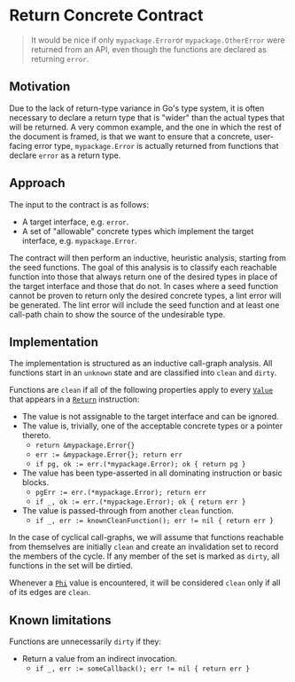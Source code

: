# Return Concrete Contract

> It would be nice if only `mypackage.Error`or `mypackage.OtherError`
> were returned from an API, even though the functions are declared as
> returning `error`.

## Motivation

Due to the lack of return-type variance in Go's type system, it is
often necessary to declare a return type that is "wider" than the
actual types that will be returned.  A very common example, and the
one in which the rest of the document is framed, is that we want to
ensure that a concrete, user-facing error type, `mypackage.Error` is
actually returned from functions that declare `error` as a return type.

## Approach

The input to the contract is as follows:
* A target interface, e.g. `error`.
* A set of "allowable" concrete types which implement the target
  interface, e.g. `mypackage.Error`.

The contract will then perform an inductive, heuristic analysis, starting
from the seed functions. The goal of this analysis is to classify each
reachable function into those that always return one of the desired
types in place of the target interface and those that do not.  In cases
where a seed function cannot be proven to return only the desired
concrete types, a lint error will be generated.  The lint error will
include the seed function and at least one call-path chain to show the
source of the undesirable type.

## Implementation

The implementation is structured as an inductive call-graph analysis.
All functions start in an `unknown` state and are classified into
`clean` and `dirty`.

Functions are `clean` if all of the following properties apply to every
[`Value`](https://godoc.org/golang.org/x/tools/go/ssa#Value) that
appears in a
[`Return`](https://godoc.org/golang.org/x/tools/go/ssa#Return)
instruction:
* The value is not assignable to the target interface and can be ignored.
* The value is, trivially, one of the acceptable concrete types or a
  pointer thereto.
  * `return &mypackage.Error{}`
  * `err := &mypackage.Error{}; return err`
  * `if pg, ok := err.(*mypackage.Error); ok { return pg }`
* The value has been type-asserted in all dominating
  instruction or basic blocks.
  * `pgErr := err.(*mypackage.Error); return err`
  * `if _, ok := err.(*mypackage.Error); ok { return err }`
* The value is passed-through from another `clean` function.
  * `if _, err := knownCleanFunction(); err != nil { return err }`

In the case of cyclical call-graphs, we will assume that functions
reachable from themselves are initially `clean` and create an
invalidation set to record the members of the cycle.  If any member of
the set is marked as `dirty`, all functions in the set will be dirtied.

Whenever a [`Phi`](https://godoc.org/golang.org/x/tools/go/ssa#Phi)
value is encountered, it will be considered `clean` only if all of its
edges are `clean`.

## Known limitations

Functions are unnecessarily `dirty` if they:
* Return a value from an indirect invocation.
  * `if _, err := someCallback(); err != nil { return err }`
